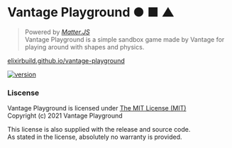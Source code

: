 # Vantage Playground ● ■ ▲
> Powered by *[Matter.JS](https://github.com/liabru/matter-js)* <br>
> Vantage Playground is a simple sandbox game made by Vantage for playing around with shapes and physics.

[elixirbuild.github.io/vantage-playground](https://elixirbuild.github.io/vantage-playground/)

[![version](https://img.shields.io/badge/version-1.0.0-blue.svg)](https://semver.org)<br>

### Liscense

Vantage Playground is licensed under [The MIT License (MIT)](https://opensource.org/licenses/MIT)  
Copyright (c) 2021 Vantage Playground

This license is also supplied with the release and source code.  
As stated in the license, absolutely no warranty is provided.

